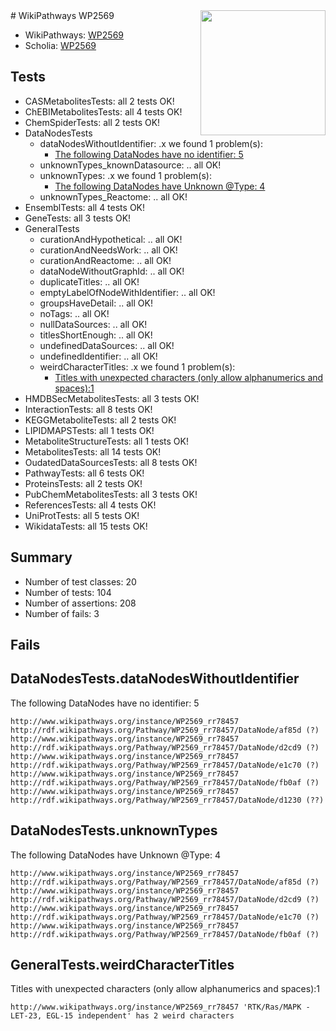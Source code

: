 <img style="float: right; width: 200px" src="https://upload.wikimedia.org/wikipedia/commons/thumb/8/83/Wplogo_with_text_500.png/640px-Wplogo_with_text_500.png" />
# WikiPathways WP2569

* WikiPathways: [WP2569](https://new.wikipathways.org/pathways/WP2569)
* Scholia: [WP2569](https://scholia.toolforge.org/wikipathways/WP2569)
## Tests
* CASMetabolitesTests: all 2 tests OK!
* ChEBIMetabolitesTests: all 4 tests OK!
* ChemSpiderTests: all 2 tests OK!
* DataNodesTests
    * dataNodesWithoutIdentifier: .x we found 1 problem(s):
        * [The following DataNodes have no identifier: 5](#d2d32fa4)
    * unknownTypes_knownDatasource: .. all OK!
    * unknownTypes: .x we found 1 problem(s):
        * [The following DataNodes have Unknown @Type: 4](#839973e2)
    * unknownTypes_Reactome: .. all OK!
* EnsemblTests: all 4 tests OK!
* GeneTests: all 3 tests OK!
* GeneralTests
    * curationAndHypothetical: .. all OK!
    * curationAndNeedsWork: .. all OK!
    * curationAndReactome: .. all OK!
    * dataNodeWithoutGraphId: .. all OK!
    * duplicateTitles: .. all OK!
    * emptyLabelOfNodeWithIdentifier: .. all OK!
    * groupsHaveDetail: .. all OK!
    * noTags: .. all OK!
    * nullDataSources: .. all OK!
    * titlesShortEnough: .. all OK!
    * undefinedDataSources: .. all OK!
    * undefinedIdentifier: .. all OK!
    * weirdCharacterTitles: .x we found 1 problem(s):
        * [Titles with unexpected characters (only allow alphanumerics and spaces):1](#fda87b3f)
* HMDBSecMetabolitesTests: all 3 tests OK!
* InteractionTests: all 8 tests OK!
* KEGGMetaboliteTests: all 2 tests OK!
* LIPIDMAPSTests: all 1 tests OK!
* MetaboliteStructureTests: all 1 tests OK!
* MetabolitesTests: all 14 tests OK!
* OudatedDataSourcesTests: all 8 tests OK!
* PathwayTests: all 6 tests OK!
* ProteinsTests: all 2 tests OK!
* PubChemMetabolitesTests: all 3 tests OK!
* ReferencesTests: all 4 tests OK!
* UniProtTests: all 5 tests OK!
* WikidataTests: all 15 tests OK!


## Summary

* Number of test classes: 20
* Number of tests: 104
* Number of assertions: 208
* Number of fails: 3

## Fails

<a name="d2d32fa4" />

## DataNodesTests.dataNodesWithoutIdentifier

The following DataNodes have no identifier: 5
```
http://www.wikipathways.org/instance/WP2569_rr78457 http://rdf.wikipathways.org/Pathway/WP2569_rr78457/DataNode/af85d (?)
http://www.wikipathways.org/instance/WP2569_rr78457 http://rdf.wikipathways.org/Pathway/WP2569_rr78457/DataNode/d2cd9 (?)
http://www.wikipathways.org/instance/WP2569_rr78457 http://rdf.wikipathways.org/Pathway/WP2569_rr78457/DataNode/e1c70 (?)
http://www.wikipathways.org/instance/WP2569_rr78457 http://rdf.wikipathways.org/Pathway/WP2569_rr78457/DataNode/fb0af (?)
http://www.wikipathways.org/instance/WP2569_rr78457 http://rdf.wikipathways.org/Pathway/WP2569_rr78457/DataNode/d1230 (??)
```

<a name="839973e2" />

## DataNodesTests.unknownTypes

The following DataNodes have Unknown @Type: 4
```
http://www.wikipathways.org/instance/WP2569_rr78457 http://rdf.wikipathways.org/Pathway/WP2569_rr78457/DataNode/af85d (?)
http://www.wikipathways.org/instance/WP2569_rr78457 http://rdf.wikipathways.org/Pathway/WP2569_rr78457/DataNode/d2cd9 (?)
http://www.wikipathways.org/instance/WP2569_rr78457 http://rdf.wikipathways.org/Pathway/WP2569_rr78457/DataNode/e1c70 (?)
http://www.wikipathways.org/instance/WP2569_rr78457 http://rdf.wikipathways.org/Pathway/WP2569_rr78457/DataNode/fb0af (?)
```

<a name="fda87b3f" />

## GeneralTests.weirdCharacterTitles

Titles with unexpected characters (only allow alphanumerics and spaces):1
```
http://www.wikipathways.org/instance/WP2569_rr78457 'RTK/Ras/MAPK -  LET-23, EGL-15 independent' has 2 weird characters
```

